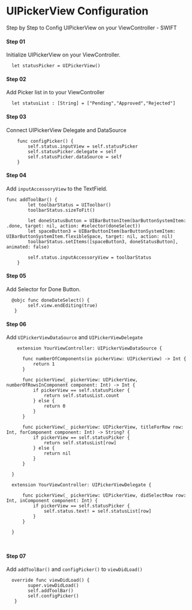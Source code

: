 # UIPickerView Configuration
Step by Step to Config UIPickerView on your ViewController -  SWIFT

#### Step 01

Initialize UIPickerView on your ViewController.

```
  let statusPicker = UIPickerView()

```

#### Step 02

Add Picker list in to your ViewController

```
  let statusList : [String] = ["Pending","Approved","Rejected"]

```

#### Step 03

Connect UIPickerView Delegate and DataSource 

```
    func configPicker() {
        self.status.inputView = self.statusPicker
        self.statusPicker.delegate = self
        self.statusPicker.dataSource = self
    }

```

#### Step 04

Add ``inputAccessoryView`` to the TextField.

```
func addToolBar() {
        let toolbarStatus = UIToolbar()
        toolbarStatus.sizeToFit()
        
        let doneStatusButton = UIBarButtonItem(barButtonSystemItem: .done, target: nil, action: #selector(doneSelect))
        let spaceButton3 = UIBarButtonItem(barButtonSystemItem: UIBarButtonSystemItem.flexibleSpace, target: nil, action: nil)
        toolbarStatus.setItems([spaceButton3, doneStatusButton], animated: false)
        
        self.status.inputAccessoryView = toolbarStatus
    }

```

#### Step 05

Add Selector for Done Button.

```
  @objc func doneDateSelect() {
        self.view.endEditing(true)
   }

```

#### Step 06

Add ``UIPickerViewDataSource`` and ``UIPickerViewDelegate``

```
    extension YourViewController: UIPickerViewDataSource {
    
      func numberOfComponents(in pickerView: UIPickerView) -> Int {
          return 1
      }
    
      func pickerView(_ pickerView: UIPickerView, numberOfRowsInComponent component: Int) -> Int {
          if pickerView == self.statusPicker {
              return self.statusList.count
          } else {
              return 0
          }
      }
    
      func pickerView(_ pickerView: UIPickerView, titleForRow row: Int, forComponent component: Int) -> String? {
          if pickerView == self.statusPicker {
              return self.statusList[row]
          } else {
              return nil
          }
      }
    
  }

  extension YourViewController: UIPickerViewDelegate {
    
      func pickerView(_ pickerView: UIPickerView, didSelectRow row: Int, inComponent component: Int) {
          if pickerView == self.statusPicker {
              self.status.text! = self.statusList[row]
          }
      }
    
  }



```

#### Step 07

Add ``addToolBar()`` and ``configPicker()`` to ``viewDidLoad()``

```
  override func viewDidLoad() {
        super.viewDidLoad()
        self.addToolBar()
        self.configPicker()
   }

```


